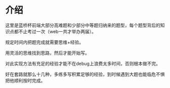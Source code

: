 # 介绍



这里是蓝桥杯前端大部分高难题和少部分中等题归纳来的题型，每个题型背后的知识点都不止考过一次（web一共才举办两届）。

规定时间内把题完成就需要思维+经验。

用灵活的思维找到思路，然后才能开始写。

对此实现方法有充足的经验才能不在debug上浪费太多时间，否则根本做不完。

好在套路就那么十几种，多练多写积累足够的经验，到时候遇到大题也能临危不惧把他顺利按时完成。